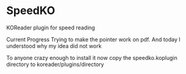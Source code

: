 # SpeedKO
KOReader plugin for speed reading

Current Progress
Trying to make the pointer work on pdf. And today I understood why my idea did not work

To anyone crazy enough to install it now
copy the speedko.koplugin directory to koreader/plugins/directory


